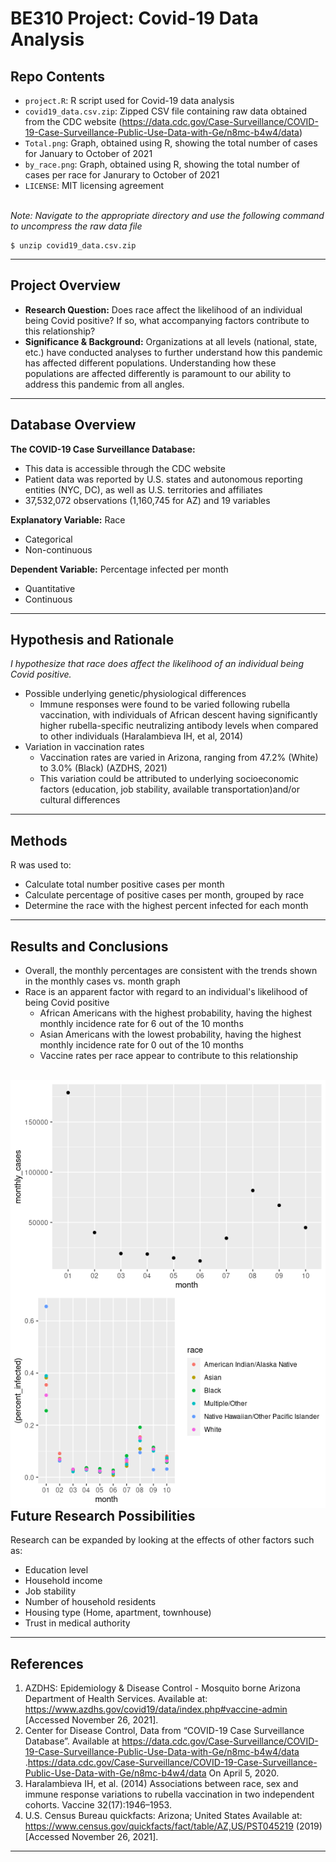 # BE310 Project: Covid-19 Data Analysis

## Repo Contents

- `project.R`: R script used for Covid-19 data analysis
- `covid19_data.csv.zip`: Zipped CSV file containing raw data obtained from the CDC website (https://data.cdc.gov/Case-Surveillance/COVID-19-Case-Surveillance-Public-Use-Data-with-Ge/n8mc-b4w4/data)
- `Total.png`: Graph, obtained using R, showing the total number of cases for January to October of 2021
- `by_race.png`: Graph, obtained using R, showing the total number of cases per race for Janurary to October of 2021
- `LICENSE`: MIT licensing agreement
\
&nbsp;

*Note: Navigate to the appropriate directory and use the following command to uncompress the raw data file*

```
$ unzip covid19_data.csv.zip
```

---

## Project Overview

- **Research Question:** Does race affect the likelihood of an individual being Covid positive? If so, what accompanying factors contribute to this relationship?
- **Significance & Background:** Organizations at all levels (national, state, etc.) have conducted analyses to further understand how this pandemic has affected different populations. Understanding how these populations are affected differently is paramount to our ability to address this pandemic from all angles.

---

## Database Overview 

**The COVID-19 Case Surveillance Database:**
- This data is accessible through the CDC website 
- Patient data was reported by U.S. states and autonomous reporting entities (NYC, DC), as well as U.S. territories and affiliates
- 37,532,072 observations (1,160,745 for AZ) and 19 variables

**Explanatory Variable:** Race
- Categorical
- Non-continuous

**Dependent Variable:** Percentage infected per month
- Quantitative
- Continuous

---

## Hypothesis and Rationale

*I hypothesize that race does affect the likelihood of an individual being Covid positive.*

- Possible underlying genetic/physiological differences
    - Immune responses were found to be varied following rubella vaccination, with individuals of African descent having significantly higher rubella-specific neutralizing antibody levels when compared to other individuals (Haralambieva IH, et al, 2014)
- Variation in vaccination rates
    - Vaccination rates are varied in Arizona, ranging from 47.2% (White) to 3.0% (Black) (AZDHS, 2021)
    - This variation could be attributed to underlying socioeconomic factors (education, job stability, available transportation)and/or cultural differences 

---

## Methods 

R was used to:
- Calculate total number positive cases per month 
- Calculate percentage of positive cases per month, grouped by race
- Determine the race with the highest percent infected for each month

---

## Results and Conclusions 

- Overall, the monthly percentages are consistent with the trends shown in the monthly cases vs. month graph 
- Race is an apparent factor with regard to an individual's likelihood of being Covid positive
    - African Americans with the highest probability, having the highest monthly incidence rate for 6 out of the 10 months
    - Asian Americans with the lowest probability, having the highest monthly incidence rate for 0 out of the 10 months
    - Vaccine rates per race appear to contribute to this relationship
\
&nbsp;


<img src="Total.png"
     alt="Total monthly cases"
     style="float: left; margin-right: 10px;" />

    *Total number positive cases per month*

<img src="by_race.png"
     alt="Percentage of positive cases per month, grouped by race"
     style="float: left; margin-right: 10px;" />

     *Percentage of positive cases per month, grouped by race*
     

---

## Future Research Possibilities 

Research can be expanded by looking at the effects of other factors such as: 

- Education level
- Household income 
- Job stability 
- Number of household residents 
- Housing type (Home, apartment, townhouse)
- Trust in medical authority 

---

## References

1. AZDHS: Epidemiology & Disease Control - Mosquito borne Arizona Department of Health Services. Available at: https://www.azdhs.gov/covid19/data/index.php#vaccine-admin [Accessed November 26, 2021]. 
2. Center for Disease Control, Data from “COVID-19 Case Surveillance Database”. Available at https://data.cdc.gov/Case-Surveillance/COVID-19-Case-Surveillance-Public-Use-Data-with-Ge/n8mc-b4w4/data .<https://data.cdc.gov/Case-Surveillance/COVID-19-Case-Surveillance-Public-Use-Data-with-Ge/n8mc-b4w4/data> On April 5, 2020. 
3. Haralambieva IH, et al. (2014) Associations between race, sex and immune response variations to rubella vaccination in two independent cohorts. Vaccine 32(17):1946–1953. 
4. U.S. Census Bureau quickfacts: Arizona; United States Available at: https://www.census.gov/quickfacts/fact/table/AZ,US/PST045219 (2019) [Accessed November 26, 2021]. 

---



